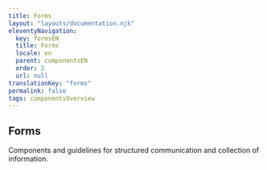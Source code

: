 ```yaml
---
title: Forms 
layout: "layouts/documentation.njk"
eleventyNavigation:
  key: formsEN
  title: Forms
  locale: en
  parent: componentsEN
  order: 2
  url: null
translationKey: "forms"
permalink: false
tags: componentsOverview
---
```


## Forms

Components and guidelines for structured communication and collection of information.
